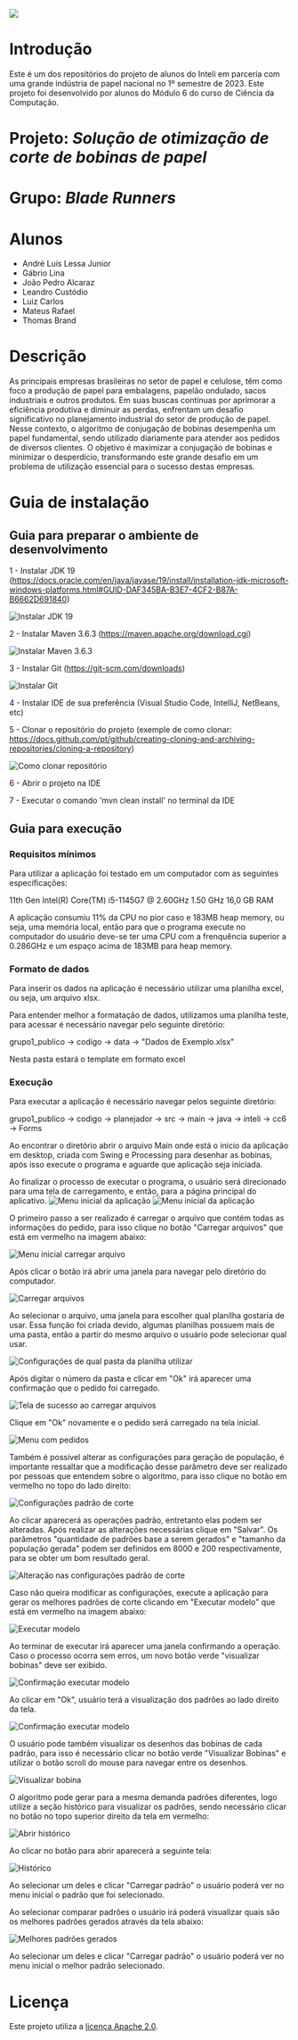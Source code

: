 ![](./img/inteli-logo.png) 

# Introdução

Este é um dos repositórios do projeto de alunos do Inteli em parceria com uma grande indústria de papel nacional no 1º semestre de 2023. Este projeto foi desenvolvido por alunos do Módulo 6 do curso de Ciência da Computação.

# Projeto: *Solução de otimização de corte de bobinas de papel*

# Grupo: *Blade Runners*

# Alunos

* André Luís Lessa Junior
* Gábrio Lina
* João Pedro Alcaraz
* Leandro Custódio
* Luiz Carlos
* Mateus Rafael
* Thomas Brand

# Descrição

As principais empresas brasileiras no setor de papel e celulose, têm como foco a produção de papel para embalagens, papelão ondulado, sacos industriais e outros produtos. Em suas buscas contínuas por aprimorar a eficiência produtiva e diminuir as perdas, enfrentam um desafio significativo no planejamento industrial do setor de produção de papel. Nesse contexto, o algoritmo de conjugação de bobinas desempenha um papel fundamental, sendo utilizado diariamente para atender aos pedidos de diversos clientes. O objetivo é maximizar a conjugação de bobinas e minimizar o desperdício, transformando este grande desafio em um problema de utilização essencial para o sucesso destas empresas.

# Guia de instalação

## Guia para preparar o ambiente de desenvolvimento

1 - Instalar JDK 19 (https://docs.oracle.com/en/java/javase/19/install/installation-jdk-microsoft-windows-platforms.html#GUID-DAF345BA-B3E7-4CF2-B87A-B6662D691840)

![Instalar JDK 19](/img/JDKInstaller.jpeg)

2 - Instalar Maven 3.6.3 (https://maven.apache.org/download.cgi)

![Instalar Maven 3.6.3](/img/MvnInstaller.jpeg)

3 - Instalar Git (https://git-scm.com/downloads)

![Instalar Git](/img/GitInstaller.jpeg)

4 - Instalar IDE de sua preferência (Visual Studio Code, IntelliJ, NetBeans, etc)

5 - Clonar o repositório do projeto (exemple de como clonar: https://docs.github.com/pt/github/creating-cloning-and-archiving-repositories/cloning-a-repository)

![Como clonar repositório](/img/clone-repo.png)

6 - Abrir o projeto na IDE

7 - Executar o comando 'mvn clean install' no terminal da IDE

## Guia para execução
### Requisitos mínimos

Para utilizar a aplicação foi testado em um computador com as seguintes específicações:

11th Gen Intel(R) Core(TM) i5-1145G7 @ 2.60GHz 1.50 GHz 16,0 GB RAM

A aplicação consumiu 11% da CPU no pior caso e 183MB heap memory, ou seja, uma memória local, então para que o programa execute no computador do usuário deve-se ter uma CPU com a frenquência superior a 0.286GHz e um espaço acima de 183MB para heap memory.

### Formato de dados

Para inserir os dados na aplicação é necessário utilizar uma planilha excel, ou seja, um arquivo xlsx.

Para entender melhor a formatação de dados, utilizamos uma planilha teste, para acessar é necessário navegar pelo seguinte diretório:

grupo1_publico -> codigo -> data -> "Dados de Exemplo.xlsx"

Nesta pasta estará o template em formato excel

### Execução

Para executar a aplicação é necessário navegar pelos seguinte diretório:

grupo1_publico -> codigo -> planejador -> src -> main -> java -> inteli -> cc6 -> Forms

Ao encontrar o diretório abrir o arquivo Main onde está o inicio da aplicação em desktop, criada com Swing e Processing para desenhar as bobinas, após isso execute o programa e aguarde que aplicação seja iniciada.

Ao finalizar o processo de executar o programa, o usuário será direcionado para uma tela de carregamento, e então, para a página principal do aplicativo.
![Menu inicial da aplicação](img/user-manual-splashscreen.png)
![Menu inicial da aplicação](img/user-manual-menu.png)

O primeiro passo a ser realizado é carregar o arquivo que contém todas as informações do pedido, para isso clique no botão "Carregar arquivos" que está em vermelho na imagem abaixo:

![Menu inicial carregar arquivo](img/user-manual-menu-load.png)

Após clicar o botão irá abrir uma janela para navegar pelo diretório do computador.

![Carregar arquivos](img/user-manual-load-file-settings.png)

Ao selecionar o arquivo, uma janela para escolher qual planilha gostaria de usar. Essa função foi criada devido, algumas planilhas possuem mais de uma pasta, então a partir do mesmo arquivo o usuário pode selecionar qual usar.

![Configurações de qual pasta da planilha utilizar](img/user-manual-load-file-setting-value.png)

Após digitar o número da pasta e clicar em "Ok" irá aparecer uma confirmação que o pedido foi carregado.

![Tela de sucesso ao carregar arquivos](img/user-manual-load-file-success.png)

Clique em "Ok" novamente e o pedido será carregado na tela inicial.

![Menu com pedidos](img/user-manual-menu-load-conclude.png)

Também é possível alterar as configurações para geração de população, é importante ressaltar que a modificação desse parâmetro deve ser realizado por pessoas que entendem sobre o algoritmo, para isso clique no botão em vermelho no topo do lado direito:

![Configurações padrão de corte](img/user-manual-menu-settings-select.png)

Ao clicar aparecerá as operações padrão, entretanto elas podem ser alteradas. Após realizar as alterações necessárias clique em "Salvar". Os parâmetros "quantidade de padrões base a serem gerados" e "tamanho da população gerada" podem ser definidos em 8000 e 200 respectivamente, para se obter um bom resultado geral.

![Alteração nas configurações padrão de corte](img/user-manual-menu-settings.png)

Caso não queira modificar as configurações, execute a aplicação para gerar os melhores padrões de corte clicando em "Executar modelo" que está em vermelho na imagem abaixo:

![Executar modelo](img/user-manual-menu-execute-button.png)

Ao terminar de executar irá aparecer uma janela confirmando a operação. Caso o processo ocorra sem erros, um novo botão verde "visualizar bobinas" deve ser exibido.

![Confirmação executar modelo](img/user-manual-menu-execute-success.png)

Ao clicar em "Ok", usuário terá a visualização dos padrões ao lado direito da tela.

![Confirmação executar modelo](img/user-manual-menu-execute.png)

O usuário pode também visualizar os desenhos das bobinas de cada padrão, para isso é necessário clicar no botão verde "Visualizar Bobinas" e utilizar o botão scroll do mouse para navegar entre os desenhos.

![Visualizar bobina](img/user-manual-plot-coil.png)

O algoritmo pode gerar para a mesma demanda padrões diferentes, logo utilize a seção histórico para visualizar os padrões, sendo necessário clicar no botão no topo superior direito da tela em vermelho:

![Abrir histórico](img/user-manual-menu-history.png)

Ao clicar no botão para abrir aparecerá a seguinte tela:

![Histórico](img/user-manual-history.png)

Ao selecionar um deles e clicar "Carregar padrão" o usuário poderá ver no menu inicial o padrão que foi selecionado.

Ao selecionar comparar padrões o usuário irá poderá visualizar quais são os melhores padrões gerados através da tela abaixo:

![Melhores padrões gerados](img/user-manual-history-compare.png)

Ao selecionar um deles e clicar "Carregar padrão" o usuário poderá ver no menu inicial o melhor padrão selecionado.


# Licença

Este projeto utiliza a [licença Apache 2.0](LICENSE).